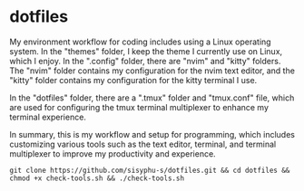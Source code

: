 # dotfiles

My environment workflow for coding includes using a Linux operating system. In the "themes" folder, I keep the theme I currently use on Linux, which I enjoy. In the ".config" folder, there are "nvim" and "kitty" folders. The "nvim" folder contains my configuration for the nvim text editor, and the "kitty" folder contains my configuration for the kitty terminal I use.

In the "dotfiles" folder, there are a ".tmux" folder and "tmux.conf" file, which are used for configuring the tmux terminal multiplexer to enhance my terminal experience.

In summary, this is my workflow and setup for programming, which includes customizing various tools such as the text editor, terminal, and terminal multiplexer to improve my productivity and experience.

```
git clone https://github.com/sisyphu-s/dotfiles.git && cd dotfiles && chmod +x check-tools.sh && ./check-tools.sh
```
